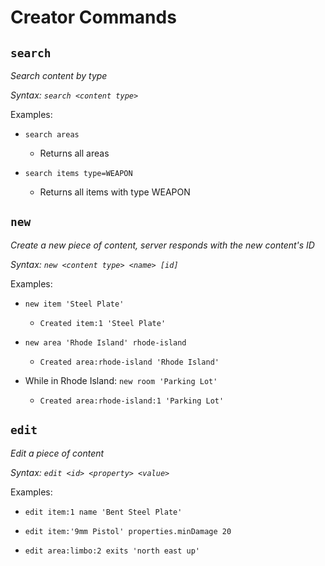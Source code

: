# Creator Commands



## `search`

_Search content by type_

_Syntax: `search <content type>`_

Examples:

- `search areas`

  - Returns all areas


- `search items type=WEAPON`

  - Returns all items with type WEAPON




## `new`

_Create a new piece of content, server responds with the new content's ID_

_Syntax: `new <content type> <name> [id]`_

Examples:

- `new item 'Steel Plate'`

  - `Created item:1 'Steel Plate'`


- `new area 'Rhode Island' rhode-island`

  - `Created area:rhode-island 'Rhode Island'`


- While in Rhode Island: `new room 'Parking Lot'`

  - `Created area:rhode-island:1 'Parking Lot'`



## `edit`

_Edit a piece of content_

_Syntax: `edit <id> <property> <value>`_

Examples:

- `edit item:1 name 'Bent Steel Plate'`

- `edit item:'9mm Pistol' properties.minDamage 20`

- `edit area:limbo:2 exits 'north east up'`
